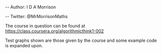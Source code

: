 -- Author: I D A Morrison

-- Twitter: @MrMorrisonMaths


The course in question can be found at https://class.coursera.org/algorithmicthink1-002

Test graphs shown are those given by the course and some example code is expanded upon.
